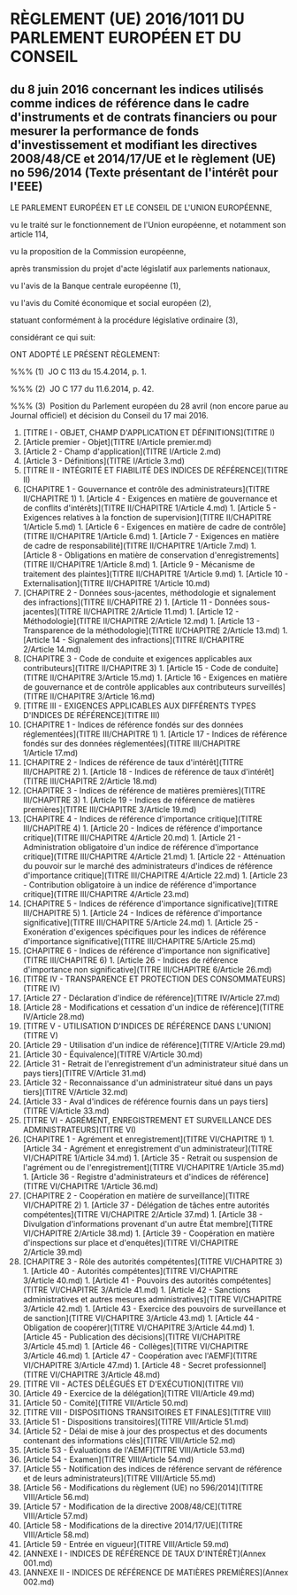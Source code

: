 # RÈGLEMENT (UE) 2016/1011 DU PARLEMENT EUROPÉEN ET DU CONSEIL

## du 8 juin 2016 concernant les indices utilisés comme indices de référence dans le cadre d'instruments et de contrats financiers ou pour mesurer la performance de fonds d'investissement et modifiant les directives 2008/48/CE et 2014/17/UE et le règlement (UE) no 596/2014 (Texte présentant de l'intérêt pour l'EEE)

LE PARLEMENT EUROPÉEN ET LE CONSEIL DE L'UNION EUROPÉENNE,

vu le traité sur le fonctionnement de l'Union européenne, et notamment son article 114,

vu la proposition de la Commission européenne,

après transmission du projet d'acte législatif aux parlements nationaux,

vu l'avis de la Banque centrale européenne (1),

vu l'avis du Comité économique et social européen (2),

statuant conformément à la procédure législative ordinaire (3),

considérant ce qui suit:

ONT ADOPTÉ LE PRÉSENT RÈGLEMENT:

%%% (1)  JO C 113 du 15.4.2014, p. 1.

%%% (2)  JO C 177 du 11.6.2014, p. 42.

%%% (3)  Position du Parlement européen du 28 avril (non encore parue au Journal officiel) et décision du Conseil du 17 mai 2016.

1. [TITRE I - OBJET, CHAMP D'APPLICATION ET DÉFINITIONS](TITRE I)
  1. [Article premier - Objet](TITRE I/Article premier.md)
  1. [Article 2 - Champ d'application](TITRE I/Article 2.md)
  1. [Article 3 - Définitions](TITRE I/Article 3.md)
1. [TITRE II - INTÉGRITÉ ET FIABILITÉ DES INDICES DE RÉFÉRENCE](TITRE II)
  1. [CHAPITRE 1 - Gouvernance et contrôle des administrateurs](TITRE II/CHAPITRE 1)
    1. [Article 4 - Exigences en matière de gouvernance et de conflits d'intérêts](TITRE II/CHAPITRE 1/Article 4.md)
    1. [Article 5 - Exigences relatives à la fonction de supervision](TITRE II/CHAPITRE 1/Article 5.md)
    1. [Article 6 - Exigences en matière de cadre de contrôle](TITRE II/CHAPITRE 1/Article 6.md)
    1. [Article 7 - Exigences en matière de cadre de responsabilité](TITRE II/CHAPITRE 1/Article 7.md)
    1. [Article 8 - Obligations en matière de conservation d'enregistrements](TITRE II/CHAPITRE 1/Article 8.md)
    1. [Article 9 - Mécanisme de traitement des plaintes](TITRE II/CHAPITRE 1/Article 9.md)
    1. [Article 10 - Externalisation](TITRE II/CHAPITRE 1/Article 10.md)
  1. [CHAPITRE 2 - Données sous-jacentes, méthodologie et signalement des infractions](TITRE II/CHAPITRE 2)
    1. [Article 11 - Données sous-jacentes](TITRE II/CHAPITRE 2/Article 11.md)
    1. [Article 12 - Méthodologie](TITRE II/CHAPITRE 2/Article 12.md)
    1. [Article 13 - Transparence de la méthodologie](TITRE II/CHAPITRE 2/Article 13.md)
    1. [Article 14 - Signalement des infractions](TITRE II/CHAPITRE 2/Article 14.md)
  1. [CHAPITRE 3 - Code de conduite et exigences applicables aux contributeurs](TITRE II/CHAPITRE 3)
    1. [Article 15 - Code de conduite](TITRE II/CHAPITRE 3/Article 15.md)
    1. [Article 16 - Exigences en matière de gouvernance et de contrôle applicables aux contributeurs surveillés](TITRE II/CHAPITRE 3/Article 16.md)
1. [TITRE III - EXIGENCES APPLICABLES AUX DIFFÉRENTS TYPES D'INDICES DE RÉFÉRENCE](TITRE III)
  1. [CHAPITRE 1 - Indices de référence fondés sur des données réglementées](TITRE III/CHAPITRE 1)
    1. [Article 17 - Indices de référence fondés sur des données réglementées](TITRE III/CHAPITRE 1/Article 17.md)
  1. [CHAPITRE 2 - Indices de référence de taux d'intérêt](TITRE III/CHAPITRE 2)
    1. [Article 18 - Indices de référence de taux d'intérêt](TITRE III/CHAPITRE 2/Article 18.md)
  1. [CHAPITRE 3 - Indices de référence de matières premières](TITRE III/CHAPITRE 3)
    1. [Article 19 - Indices de référence de matières premières](TITRE III/CHAPITRE 3/Article 19.md)
  1. [CHAPITRE 4 - Indices de référence d'importance critique](TITRE III/CHAPITRE 4)
    1. [Article 20 - Indices de référence d'importance critique](TITRE III/CHAPITRE 4/Article 20.md)
    1. [Article 21 - Administration obligatoire d'un indice de référence d'importance critique](TITRE III/CHAPITRE 4/Article 21.md)
    1. [Article 22 - Atténuation du pouvoir sur le marché des administrateurs d'indices de référence d'importance critique](TITRE III/CHAPITRE 4/Article 22.md)
    1. [Article 23 - Contribution obligatoire à un indice de référence d'importance critique](TITRE III/CHAPITRE 4/Article 23.md)
  1. [CHAPITRE 5 - Indices de référence d'importance significative](TITRE III/CHAPITRE 5)
    1. [Article 24 - Indices de référence d'importance significative](TITRE III/CHAPITRE 5/Article 24.md)
    1. [Article 25 - Exonération d'exigences spécifiques pour les indices de référence d'importance significative](TITRE III/CHAPITRE 5/Article 25.md)
  1. [CHAPITRE 6 - Indices de référence d'importance non significative](TITRE III/CHAPITRE 6)
    1. [Article 26 - Indices de référence d'importance non significative](TITRE III/CHAPITRE 6/Article 26.md)
1. [TITRE IV - TRANSPARENCE ET PROTECTION DES CONSOMMATEURS](TITRE IV)
  1. [Article 27 - Déclaration d'indice de référence](TITRE IV/Article 27.md)
  1. [Article 28 - Modifications et cessation d'un indice de référence](TITRE IV/Article 28.md)
1. [TITRE V - UTILISATION D'INDICES DE RÉFÉRENCE DANS L'UNION](TITRE V)
  1. [Article 29 - Utilisation d'un indice de référence](TITRE V/Article 29.md)
  1. [Article 30 - Équivalence](TITRE V/Article 30.md)
  1. [Article 31 - Retrait de l'enregistrement d'un administrateur situé dans un pays tiers](TITRE V/Article 31.md)
  1. [Article 32 - Reconnaissance d'un administrateur situé dans un pays tiers](TITRE V/Article 32.md)
  1. [Article 33 - Aval d'indices de référence fournis dans un pays tiers](TITRE V/Article 33.md)
1. [TITRE VI - AGRÉMENT, ENREGISTREMENT ET SURVEILLANCE DES ADMINISTRATEURS](TITRE VI)
  1. [CHAPITRE 1 - Agrément et enregistrement](TITRE VI/CHAPITRE 1)
    1. [Article 34 - Agrément et enregistrement d'un administrateur](TITRE VI/CHAPITRE 1/Article 34.md)
    1. [Article 35 - Retrait ou suspension de l'agrément ou de l'enregistrement](TITRE VI/CHAPITRE 1/Article 35.md)
    1. [Article 36 - Registre d'administrateurs et d'indices de référence](TITRE VI/CHAPITRE 1/Article 36.md)
  1. [CHAPITRE 2 - Coopération en matière de surveillance](TITRE VI/CHAPITRE 2)
    1. [Article 37 - Délégation de tâches entre autorités compétentes](TITRE VI/CHAPITRE 2/Article 37.md)
    1. [Article 38 - Divulgation d'informations provenant d'un autre État membre](TITRE VI/CHAPITRE 2/Article 38.md)
    1. [Article 39 - Coopération en matière d'inspections sur place et d'enquêtes](TITRE VI/CHAPITRE 2/Article 39.md)
  1. [CHAPITRE 3 - Rôle des autorités compétentes](TITRE VI/CHAPITRE 3)
    1. [Article 40 - Autorités compétentes](TITRE VI/CHAPITRE 3/Article 40.md)
    1. [Article 41 - Pouvoirs des autorités compétentes](TITRE VI/CHAPITRE 3/Article 41.md)
    1. [Article 42 - Sanctions administratives et autres mesures administratives](TITRE VI/CHAPITRE 3/Article 42.md)
    1. [Article 43 - Exercice des pouvoirs de surveillance et de sanction](TITRE VI/CHAPITRE 3/Article 43.md)
    1. [Article 44 - Obligation de coopérer](TITRE VI/CHAPITRE 3/Article 44.md)
    1. [Article 45 - Publication des décisions](TITRE VI/CHAPITRE 3/Article 45.md)
    1. [Article 46 - Collèges](TITRE VI/CHAPITRE 3/Article 46.md)
    1. [Article 47 - Coopération avec l'AEMF](TITRE VI/CHAPITRE 3/Article 47.md)
    1. [Article 48 - Secret professionnel](TITRE VI/CHAPITRE 3/Article 48.md)
1. [TITRE VII - ACTES DÉLÉGUÉS ET D'EXÉCUTION](TITRE VII)
  1. [Article 49 - Exercice de la délégation](TITRE VII/Article 49.md)
  1. [Article 50 - Comité](TITRE VII/Article 50.md)
1. [TITRE VIII - DISPOSITIONS TRANSITOIRES ET FINALES](TITRE VIII)
  1. [Article 51 - Dispositions transitoires](TITRE VIII/Article 51.md)
  1. [Article 52 - Délai de mise à jour des prospectus et des documents contenant des informations clés](TITRE VIII/Article 52.md)
  1. [Article 53 - Évaluations de l'AEMF](TITRE VIII/Article 53.md)
  1. [Article 54 - Examen](TITRE VIII/Article 54.md)
  1. [Article 55 - Notification des indices de référence servant de référence et de leurs administrateurs](TITRE VIII/Article 55.md)
  1. [Article 56 - Modifications du règlement (UE) no 596/2014](TITRE VIII/Article 56.md)
  1. [Article 57 - Modification de la directive 2008/48/CE](TITRE VIII/Article 57.md)
  1. [Article 58 - Modifications de la directive 2014/17/UE](TITRE VIII/Article 58.md)
  1. [Article 59 - Entrée en vigueur](TITRE VIII/Article 59.md)
1. [ANNEXE I - INDICES DE RÉFÉRENCE DE TAUX D'INTÉRÊT](Annex 001.md)
1. [ANNEXE II - INDICES DE RÉFÉRENCE DE MATIÈRES PREMIÈRES](Annex 002.md)
